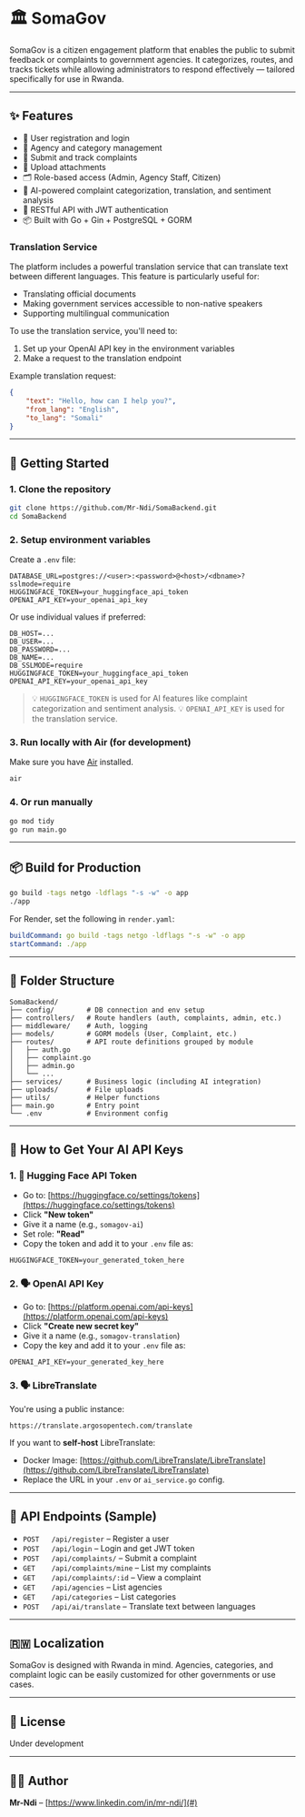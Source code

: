 # 🏛️ SomaGov

SomaGov is a citizen engagement platform that enables the public to submit feedback or complaints to government agencies. It categorizes, routes, and tracks tickets while allowing administrators to respond effectively — tailored specifically for use in Rwanda.

---

## ✨ Features

- 🔐 User registration and login
- 🏢 Agency and category management
- 📩 Submit and track complaints
- 📁 Upload attachments
- 🗂️ Role-based access (Admin, Agency Staff, Citizen)
- 🧠 AI-powered complaint categorization, translation, and sentiment analysis
- 🧭 RESTful API with JWT authentication
- 📦 Built with Go + Gin + PostgreSQL + GORM

### Translation Service
The platform includes a powerful translation service that can translate text between different languages. This feature is particularly useful for:
- Translating official documents
- Making government services accessible to non-native speakers
- Supporting multilingual communication

To use the translation service, you'll need to:
1. Set up your OpenAI API key in the environment variables
2. Make a request to the translation endpoint

Example translation request:
```json
{
    "text": "Hello, how can I help you?",
    "from_lang": "English",
    "to_lang": "Somali"
}
```

---

## 🚀 Getting Started

### 1. Clone the repository

```bash
git clone https://github.com/Mr-Ndi/SomaBackend.git
cd SomaBackend
```

### 2. Setup environment variables

Create a `.env` file:

```env
DATABASE_URL=postgres://<user>:<password>@<host>/<dbname>?sslmode=require
HUGGINGFACE_TOKEN=your_huggingface_api_token
OPENAI_API_KEY=your_openai_api_key
```

Or use individual values if preferred:

```env
DB_HOST=...
DB_USER=...
DB_PASSWORD=...
DB_NAME=...
DB_SSLMODE=require
HUGGINGFACE_TOKEN=your_huggingface_api_token
OPENAI_API_KEY=your_openai_api_key
```

> 💡 `HUGGINGFACE_TOKEN` is used for AI features like complaint categorization and sentiment analysis.
> 💡 `OPENAI_API_KEY` is used for the translation service.

### 3. Run locally with Air (for development)

Make sure you have [Air](https://github.com/cosmtrek/air) installed.

```bash
air
```

### 4. Or run manually

```bash
go mod tidy
go run main.go
```

---

## 📦 Build for Production

```bash
go build -tags netgo -ldflags "-s -w" -o app
./app
```

For Render, set the following in `render.yaml`:

```yaml
buildCommand: go build -tags netgo -ldflags "-s -w" -o app
startCommand: ./app
```

---

## 📁 Folder Structure

```
SomaBackend/
├── config/        # DB connection and env setup
├── controllers/   # Route handlers (auth, complaints, admin, etc.)
├── middleware/    # Auth, logging
├── models/        # GORM models (User, Complaint, etc.)
├── routes/        # API route definitions grouped by module
│   ├── auth.go
│   ├── complaint.go
│   ├── admin.go
│   └── ...
├── services/      # Business logic (including AI integration)
├── uploads/       # File uploads
├── utils/         # Helper functions
├── main.go        # Entry point
└── .env           # Environment config
```

---

## 📘 How to Get Your AI API Keys

### 1. 🔐 Hugging Face API Token

- Go to: [https://huggingface.co/settings/tokens](https://huggingface.co/settings/tokens)
- Click **"New token"**
- Give it a name (e.g., `somagov-ai`)
- Set role: **"Read"**
- Copy the token and add it to your `.env` file as:

```env
HUGGINGFACE_TOKEN=your_generated_token_here
```

### 2. 🗣 OpenAI API Key

- Go to: [https://platform.openai.com/api-keys](https://platform.openai.com/api-keys)
- Click **"Create new secret key"**
- Give it a name (e.g., `somagov-translation`)
- Copy the key and add it to your `.env` file as:

```env
OPENAI_API_KEY=your_generated_key_here
```

### 3. 🗣 LibreTranslate

You're using a public instance:

```
https://translate.argosopentech.com/translate
```

If you want to **self-host** LibreTranslate:

- Docker Image: [https://github.com/LibreTranslate/LibreTranslate](https://github.com/LibreTranslate/LibreTranslate)
- Replace the URL in your `.env` or `ai_service.go` config.

---

## 🧪 API Endpoints (Sample)

* `POST   /api/register` – Register a user
* `POST   /api/login` – Login and get JWT token
* `POST   /api/complaints/` – Submit a complaint
* `GET    /api/complaints/mine` – List my complaints
* `GET    /api/complaints/:id` – View a complaint
* `GET    /api/agencies` – List agencies
* `GET    /api/categories` – List categories
* `POST   /api/ai/translate` – Translate text between languages

---

## 🇷🇼 Localization

SomaGov is designed with Rwanda in mind. Agencies, categories, and complaint logic can be easily customized for other governments or use cases.

---

## 📜 License

Under development

---

## 👨‍💻 Author

**Mr-Ndi** – [https://www.linkedin.com/in/mr-ndi/](#)
